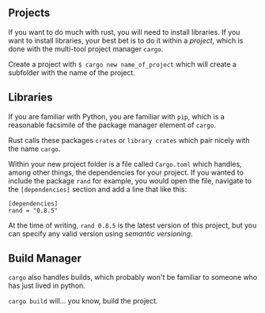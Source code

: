 ## Projects
If you want to do much with rust, you will need to install libraries. If you want to install libraries, your best bet is to do it within a *project*, which is done with the multi-tool project manager `cargo`.

Create a project with `$ cargo new name_of_project` which will create a subfolder with the name of the project.

## Libraries

If you are familiar with Python, you are familiar with `pip`, which is a reasonable facsimile of the package manager element of `cargo`.

Rust calls these packages `crates` or `library crates` which pair nicely with the name `cargo`. 

Within your new project folder is a file called `Cargo.toml` which handles, among other things, the dependencies for your project. If you wanted to include the package `rand` for example, you would open the file, navigate to the `[dependencies]` section and add a line that like this:
```
[dependencies]
rand = "0.8.5"
```

At the time of writing, `rand 0.8.5` is the latest version of this project, but you can specify any valid version using *semantic versioning*.

## Build Manager
`cargo` also handles builds, which probably won't be familiar to someone who has just lived in python. 

`cargo build` will... you know, build the project.